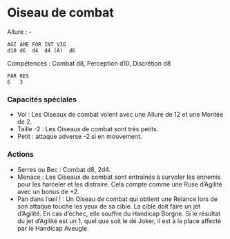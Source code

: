 # Oiseau de combat

Allure : -

	AGI	ÂME	FOR	INT	VIG
	d10	d6	d4	d4 (A)	d6

Compétences : Combat d8, Perception d10, Discrétion d8

	PAR	RES
	6	3

### Capacités spéciales
- Vol : Les Oiseaux de combat volent avec une Allure de 12 et une Montée de 2.
- Taille -2 : Les Oiseaux de combat sont très petits.
- Petit : attaque adverse -2 si en mouvement.

### Actions
- Serres ou Bec : Combat d8, 2d4.
- Menace : Les Oiseaux de combat sont entraînés à survoler les ennemis pour les harceler et les distraire. Cela compte comme une Ruse d’Agilité avec un bonus de +2.
- Pan dans l’œil ! : Un Oiseau de combat qui obtient une Relance lors de son attaque touche les yeux de sa cible. La cible doit faire un jet d’Agilité. En cas d’échec, elle souffre du Handicap Borgne. Si le résultat du jet d’Agilité est un 1, quel que soit le dé Joker, il est à la place affecté par le Handicap Aveugle.
